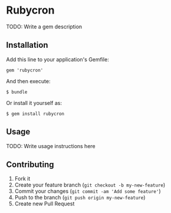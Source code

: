# Rubycron

TODO: Write a gem description

## Installation

Add this line to your application's Gemfile:

    gem 'rubycron'

And then execute:

    $ bundle

Or install it yourself as:

    $ gem install rubycron

## Usage

TODO: Write usage instructions here

## Contributing

1. Fork it
2. Create your feature branch (`git checkout -b my-new-feature`)
3. Commit your changes (`git commit -am 'Add some feature'`)
4. Push to the branch (`git push origin my-new-feature`)
5. Create new Pull Request
